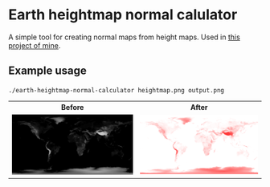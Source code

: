 # Earth heightmap normal calulator

A simple tool for creating normal maps from height maps. Used in [this project of mine](https://github.com/doleckijakub/java-game).

## Example usage

```console
./earth-heightmap-normal-calculator heightmap.png output.png
```

<table>
  <tr><th>Before</th><th>After</th></tr>
  <tr><td><img src=".github/gebco_08_rev_elev_540x270.png"></td><td><img src=".github/output_540x270.png"></td></tr>
</table>
